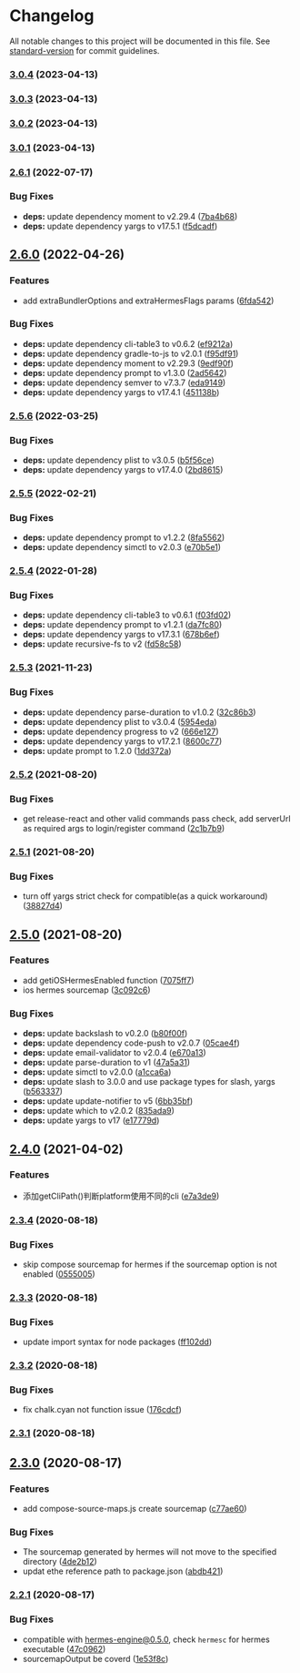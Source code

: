 # Changelog

All notable changes to this project will be documented in this file. See [standard-version](https://github.com/conventional-changelog/standard-version) for commit guidelines.

### [3.0.4](https://github.com/kidken285/code-push-cli/compare/v3.0.3...v3.0.4) (2023-04-13)

### [3.0.3](https://github.com/kidken285/code-push-cli/compare/v3.0.2...v3.0.3) (2023-04-13)

### [3.0.2](https://github.com/kidken285/code-push-cli/compare/v3.0.1...v3.0.2) (2023-04-13)

### [3.0.1](https://github.com/kidken285/code-push-cli/compare/v2.6.1...v3.0.1) (2023-04-13)

### [2.6.1](https://github.com/shm-open/code-push-cli/compare/v2.6.0...v2.6.1) (2022-07-17)


### Bug Fixes

* **deps:** update dependency moment to v2.29.4 ([7ba4b68](https://github.com/shm-open/code-push-cli/commit/7ba4b680939f2e259db6c21d27d73dd21c085a1b))
* **deps:** update dependency yargs to v17.5.1 ([f5dcadf](https://github.com/shm-open/code-push-cli/commit/f5dcadfa1d5a31085fb596fd1f8130ceff33cc84))

## [2.6.0](https://github.com/shm-open/code-push-cli/compare/v2.5.6...v2.6.0) (2022-04-26)


### Features

* add extraBundlerOptions and extraHermesFlags params ([6fda542](https://github.com/shm-open/code-push-cli/commit/6fda542eb604b1d32b7eb2b98a47d01ccf5bc86d))


### Bug Fixes

* **deps:** update dependency cli-table3 to v0.6.2 ([ef9212a](https://github.com/shm-open/code-push-cli/commit/ef9212aef5f1ab640353d03654d58eb882614f55))
* **deps:** update dependency gradle-to-js to v2.0.1 ([f95df91](https://github.com/shm-open/code-push-cli/commit/f95df915fea1acb6bb0b1c9408df2099fb2045d7))
* **deps:** update dependency moment to v2.29.3 ([9edf90f](https://github.com/shm-open/code-push-cli/commit/9edf90f0ebdb6b875ac13ad9593306882dc7c9a5))
* **deps:** update dependency prompt to v1.3.0 ([2ad5642](https://github.com/shm-open/code-push-cli/commit/2ad56422eeabc71f0ceeae2f2ca99906c45e4485))
* **deps:** update dependency semver to v7.3.7 ([eda9149](https://github.com/shm-open/code-push-cli/commit/eda91495e2e2d50870427c8a700af4b9e52ee84e))
* **deps:** update dependency yargs to v17.4.1 ([451138b](https://github.com/shm-open/code-push-cli/commit/451138ba0c75de3f83e27382cf12ecf7752deb5e))

### [2.5.6](https://github.com/shm-open/code-push-cli/compare/v2.5.5...v2.5.6) (2022-03-25)


### Bug Fixes

* **deps:** update dependency plist to v3.0.5 ([b5f56ce](https://github.com/shm-open/code-push-cli/commit/b5f56ce7ef48ecdd3ece1c9cb38fb912da6d0c56))
* **deps:** update dependency yargs to v17.4.0 ([2bd8615](https://github.com/shm-open/code-push-cli/commit/2bd861545f2f3f100af663f5eceee1f4be959bf9))

### [2.5.5](https://github.com/shm-open/code-push-cli/compare/v2.5.4...v2.5.5) (2022-02-21)


### Bug Fixes

* **deps:** update dependency prompt to v1.2.2 ([8fa5562](https://github.com/shm-open/code-push-cli/commit/8fa5562fba0a4b9c08bfdfb083c5afba985b7faf))
* **deps:** update dependency simctl to v2.0.3 ([e70b5e1](https://github.com/shm-open/code-push-cli/commit/e70b5e170b3c0040c41fda32a8db22d81bcb32b4))

### [2.5.4](https://github.com/shm-open/code-push-cli/compare/v2.5.3...v2.5.4) (2022-01-28)


### Bug Fixes

* **deps:** update dependency cli-table3 to v0.6.1 ([f03fd02](https://github.com/shm-open/code-push-cli/commit/f03fd025738a1adb76365daa2c5bddbcbbd111ec))
* **deps:** update dependency prompt to v1.2.1 ([da7fc80](https://github.com/shm-open/code-push-cli/commit/da7fc8069e545f9c89855d5497f80b1421de655c))
* **deps:** update dependency yargs to v17.3.1 ([678b6ef](https://github.com/shm-open/code-push-cli/commit/678b6effafb240d884feec8eb0321cea8733747e))
* **deps:** update recursive-fs to v2 ([fd58c58](https://github.com/shm-open/code-push-cli/commit/fd58c5881dbda43210987bfe0228139ac2afa372))

### [2.5.3](https://github.com/shm-open/code-push-cli/compare/v2.5.2...v2.5.3) (2021-11-23)


### Bug Fixes

* **deps:** update dependency parse-duration to v1.0.2 ([32c86b3](https://github.com/shm-open/code-push-cli/commit/32c86b38f7688a384a0fe435648fd70c088a0091))
* **deps:** update dependency plist to v3.0.4 ([5954eda](https://github.com/shm-open/code-push-cli/commit/5954eda36e5b1d48da29d8459596e0482a33bc73))
* **deps:** update dependency progress to v2 ([666e127](https://github.com/shm-open/code-push-cli/commit/666e1271e3fe8319939261ff8d8262ad4d845786))
* **deps:** update dependency yargs to v17.2.1 ([8600c77](https://github.com/shm-open/code-push-cli/commit/8600c772867b03f9b55a0a0d025f2ae8ceacd335))
* **deps:** update prompt to 1.2.0 ([1dd372a](https://github.com/shm-open/code-push-cli/commit/1dd372a556433b4b5ab00b9f12edb3977c99267d))

### [2.5.2](https://github.com/shm-open/code-push-cli/compare/v2.5.1...v2.5.2) (2021-08-20)


### Bug Fixes

* get release-react and other valid commands pass check, add serverUrl as required args to login/register command ([2c1b7b9](https://github.com/shm-open/code-push-cli/commit/2c1b7b95c0aca571730c5a5b9fc96dc17836276b))

### [2.5.1](https://github.com/shm-open/code-push-cli/compare/v2.5.0...v2.5.1) (2021-08-20)


### Bug Fixes

* turn off yargs strict check for compatible(as a quick workaround) ([38827d4](https://github.com/shm-open/code-push-cli/commit/38827d42ad59554773952f0cc9fac7c09591d1e0))

## [2.5.0](https://github.com/shm-open/code-push-cli/compare/v2.4.0...v2.5.0) (2021-08-20)


### Features

* add getiOSHermesEnabled function ([7075ff7](https://github.com/shm-open/code-push-cli/commit/7075ff735c41feec20c1ebf4b4b86df97d665749))
* ios hermes sourcemap ([3c092c6](https://github.com/shm-open/code-push-cli/commit/3c092c617ab48e938ac3acf818e7549600c71d58))


### Bug Fixes

* **deps:** update backslash to v0.2.0 ([b80f00f](https://github.com/shm-open/code-push-cli/commit/b80f00f49aded6f0a16e384c669259c79ffcff7f))
* **deps:** update dependency code-push to v2.0.7 ([05cae4f](https://github.com/shm-open/code-push-cli/commit/05cae4f4505277a06a79576a4a17dda90be453d0))
* **deps:** update email-validator to v2.0.4 ([e670a13](https://github.com/shm-open/code-push-cli/commit/e670a136dc0f6dffe2efe43944437ac0098916c1))
* **deps:** update parse-duration to v1 ([47a5a31](https://github.com/shm-open/code-push-cli/commit/47a5a318457e3b9faa19b4aca6911dc8961e9df2))
* **deps:** update simctl to v2.0.0 ([a1cca6a](https://github.com/shm-open/code-push-cli/commit/a1cca6a18fba568e6b502f42b64d103dbc2a22c4))
* **deps:** update slash to 3.0.0 and use package types for slash, yargs ([b563337](https://github.com/shm-open/code-push-cli/commit/b563337e232d7d1b82d663c4c32eac78c6bd5436))
* **deps:** update update-notifier to v5 ([6bb35bf](https://github.com/shm-open/code-push-cli/commit/6bb35bf1e5567b950eb2fc298e134db14b611042))
* **deps:** update which to v2.0.2 ([835ada9](https://github.com/shm-open/code-push-cli/commit/835ada97ca9707f33831ab2d36c41d0c3f1382c0))
* **deps:** update yargs to v17 ([e17779d](https://github.com/shm-open/code-push-cli/commit/e17779d75fcc3869e3ac7459e362ca19378850b7))

## [2.4.0](https://github.com/shm-open/code-push-cli/compare/v2.3.4...v2.4.0) (2021-04-02)


### Features

* 添加getCliPath()判断platform使用不同的cli ([e7a3de9](https://github.com/shm-open/code-push-cli/commit/e7a3de992b52f7e5576db15568b928ff7d89f787))

### [2.3.4](https://github.com/shm-open/code-push-cli/compare/v2.3.3...v2.3.4) (2020-08-18)


### Bug Fixes

* skip compose sourcemap for hermes if the sourcemap option is not enabled ([0555005](https://github.com/shm-open/code-push-cli/commit/0555005074e3e709863e5482713de02eceab2ffe))

### [2.3.3](https://github.com/shm-open/code-push-cli/compare/v2.3.2...v2.3.3) (2020-08-18)


### Bug Fixes

* update import syntax for node packages ([ff102dd](https://github.com/shm-open/code-push-cli/commit/ff102dd5220a43828fa50a9f3ba961cc8bee7f2d))

### [2.3.2](https://github.com/shm-open/code-push-cli/compare/v2.3.1...v2.3.2) (2020-08-18)


### Bug Fixes

* fix chalk.cyan not function issue ([176cdcf](https://github.com/shm-open/code-push-cli/commit/176cdcfbd2fa4974ebb4bd31f2bd2eea44b9115c))

### [2.3.1](https://github.com/shm-open/code-push-cli/compare/v2.3.0...v2.3.1) (2020-08-18)

## [2.3.0](https://github.com/shm-open/code-push-cli/compare/v2.2.1...v2.3.0) (2020-08-17)


### Features

* add compose-source-maps.js create sourcemap ([c77ae60](https://github.com/shm-open/code-push-cli/commit/c77ae60124bbc6c00644a8b935a9189b687629d4))


### Bug Fixes

* The sourcemap generated by hermes will not move to the specified directory ([4de2b12](https://github.com/shm-open/code-push-cli/commit/4de2b1233d607aa1b53516b423966354c9cf7daf))
* updat ethe reference path to package.json ([abdb421](https://github.com/shm-open/code-push-cli/commit/abdb4216c6e657c03e3f09224c23c1de1cf21cf6))

### [2.2.1](https://github.com/shm-open/code-push-cli/compare/v2.2.0...v2.2.1) (2020-08-17)


### Bug Fixes

* compatible with hermes-engine@0.5.0, check `hermesc` for hermes executable ([47c0962](https://github.com/shm-open/code-push-cli/commit/47c0962c565a514473896e049c6565eacc73892f))
* sourcemapOutput be coverd ([1e53f8c](https://github.com/shm-open/code-push-cli/commit/1e53f8ca76ccb2862dc33fafe49eeab1012f0a7c))
